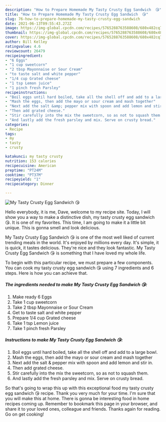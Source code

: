 ```yaml
---
description: "How to Prepare Homemade My Tasty Crusty Egg Sandwich  😘"
title: "How to Prepare Homemade My Tasty Crusty Egg Sandwich  😘"
slug: 76-how-to-prepare-homemade-my-tasty-crusty-egg-sandwich
date: 2021-06-13T09:55:43.272Z
image: https://img-global.cpcdn.com/recipes/5765288763588608/680x482cq70/my-tasty-crusty-egg-sandwich-recipe-main-photo.jpg
thumbnail: https://img-global.cpcdn.com/recipes/5765288763588608/680x482cq70/my-tasty-crusty-egg-sandwich-recipe-main-photo.jpg
cover: https://img-global.cpcdn.com/recipes/5765288763588608/680x482cq70/my-tasty-crusty-egg-sandwich-recipe-main-photo.jpg
author: Bill Kelley
ratingvalue: 4.6
reviewcount: 26479
recipeingredient:
- "6 Eggs"
- "1 cup sweetcorn"
- "2 tbsp Mayonnaise or Sour Cream"
- "to taste salt and white pepper"
- "1/4 cup Grated cheese"
- "1 tsp Lemon juice"
- "1 pinch fresh Parsley"
recipeinstructions:
- "Boil eggs until hard boiled, take all the shell off and add to a large bowl."
- "Mash the eggs, then add the mayo or sour cream and mash together"
- "Next add the salt &amp; pepper mix with spoon and add lemon and stir in."
- "Then add grated cheese."
- "Stir carefully into the mix the sweetcorn, so as not to squash them."
- "And lastly add the fresh parsley and mix. Serve on crusty bread."
categories:
- Recipe
tags:
- my
- tasty
- crusty

katakunci: my tasty crusty 
nutrition: 153 calories
recipecuisine: American
preptime: "PT24M"
cooktime: "PT37M"
recipeyield: "1"
recipecategory: Dinner

---
```



![My Tasty Crusty Egg Sandwich  😘](https://img-global.cpcdn.com/recipes/5765288763588608/680x482cq70/my-tasty-crusty-egg-sandwich-recipe-main-photo.jpg)

Hello everybody, it is me, Dave, welcome to my recipe site. Today, I will show you a way to make a distinctive dish, my tasty crusty egg sandwich  😘. It is one of my favorites. This time, I am going to make it a little bit unique. This is gonna smell and look delicious.

My Tasty Crusty Egg Sandwich  😘 is one of the most well liked of current trending meals in the world. It's enjoyed by millions every day. It's simple, it is quick, it tastes delicious. They're nice and they look fantastic. My Tasty Crusty Egg Sandwich  😘 is something that I have loved my whole life.




To begin with this particular recipe, we must prepare a few components. You can cook my tasty crusty egg sandwich  😘 using 7 ingredients and 6 steps. Here is how you can achieve that.

<!--inarticleads1-->

##### The ingredients needed to make My Tasty Crusty Egg Sandwich  😘:

1. Make ready 6 Eggs
1. Take 1 cup sweetcorn
1. Take 2 tbsp Mayonnaise or Sour Cream
1. Get to taste salt and white pepper
1. Prepare 1/4 cup Grated cheese
1. Take 1 tsp Lemon juice
1. Take 1 pinch fresh Parsley




<!--inarticleads2-->

##### Instructions to make My Tasty Crusty Egg Sandwich  😘:

1. Boil eggs until hard boiled, take all the shell off and add to a large bowl.
1. Mash the eggs, then add the mayo or sour cream and mash together
1. Next add the salt &amp; pepper mix with spoon and add lemon and stir in.
1. Then add grated cheese.
1. Stir carefully into the mix the sweetcorn, so as not to squash them.
1. And lastly add the fresh parsley and mix. Serve on crusty bread.




So that's going to wrap this up with this exceptional food my tasty crusty egg sandwich  😘 recipe. Thank you very much for your time. I'm sure that you will make this at home. There is gonna be interesting food in home recipes coming up. Remember to bookmark this page in your browser, and share it to your loved ones, colleague and friends. Thanks again for reading. Go on get cooking!
